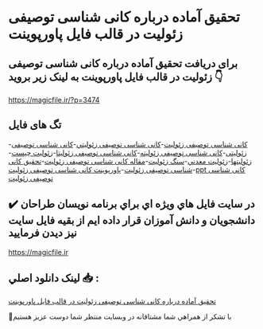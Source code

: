 # تحقیق آماده درباره کانی شناسی توصیفی زئوليت در قالب فایل پاورپوینت

## برای دریافت تحقیق آماده درباره کانی شناسی توصیفی زئوليت در قالب فایل پاورپوینت به لینک زیر بروید 👇

https://magicfile.ir/?p=3474

## تگ های فایل

-[کانی شناسی توصیفی زئوليت](https://magicfile.ir/product/%d8%aa%d8%ad%d9%82%db%8c%d9%82-%da%a9%d8%a7%d9%86%db%8c-%d8%b4%d9%86%d8%a7%d8%b3%db%8c-%d8%aa%d9%88%d8%b5%db%8c%d9%81%db%8c-%d8%b2%d8%a6%d9%88%d9%84%d9%8a%d8%aa-%d8%af%d8%b1-%d9%be%d8%a7%d9%88%d8%b1%d9%be%d9%88%db%8c%d9%86%d8%aa/)-[کانی شناسی توصیفی زئوليتي](https://magicfile.ir/product/%d8%aa%d8%ad%d9%82%db%8c%d9%82-%da%a9%d8%a7%d9%86%db%8c-%d8%b4%d9%86%d8%a7%d8%b3%db%8c-%d8%aa%d9%88%d8%b5%db%8c%d9%81%db%8c-%d8%b2%d8%a6%d9%88%d9%84%d9%8a%d8%aa-%d8%af%d8%b1-%d9%be%d8%a7%d9%88%d8%b1%d9%be%d9%88%db%8c%d9%86%d8%aa/)-[کانی شناسی توصیفی زئوليتی](https://magicfile.ir/product/%d8%aa%d8%ad%d9%82%db%8c%d9%82-%da%a9%d8%a7%d9%86%db%8c-%d8%b4%d9%86%d8%a7%d8%b3%db%8c-%d8%aa%d9%88%d8%b5%db%8c%d9%81%db%8c-%d8%b2%d8%a6%d9%88%d9%84%d9%8a%d8%aa-%d8%af%d8%b1-%d9%be%d8%a7%d9%88%d8%b1%d9%be%d9%88%db%8c%d9%86%d8%aa/)-[کانی شناسی توصیفی زئوليته](https://magicfile.ir/product/%d8%aa%d8%ad%d9%82%db%8c%d9%82-%da%a9%d8%a7%d9%86%db%8c-%d8%b4%d9%86%d8%a7%d8%b3%db%8c-%d8%aa%d9%88%d8%b5%db%8c%d9%81%db%8c-%d8%b2%d8%a6%d9%88%d9%84%d9%8a%d8%aa-%d8%af%d8%b1-%d9%be%d8%a7%d9%88%d8%b1%d9%be%d9%88%db%8c%d9%86%d8%aa/)-[کانی شناسی توصیفی زئوليتا](https://magicfile.ir/product/%d8%aa%d8%ad%d9%82%db%8c%d9%82-%da%a9%d8%a7%d9%86%db%8c-%d8%b4%d9%86%d8%a7%d8%b3%db%8c-%d8%aa%d9%88%d8%b5%db%8c%d9%81%db%8c-%d8%b2%d8%a6%d9%88%d9%84%d9%8a%d8%aa-%d8%af%d8%b1-%d9%be%d8%a7%d9%88%d8%b1%d9%be%d9%88%db%8c%d9%86%d8%aa/)-[زئوليت چيست](https://magicfile.ir/product/%d8%aa%d8%ad%d9%82%db%8c%d9%82-%da%a9%d8%a7%d9%86%db%8c-%d8%b4%d9%86%d8%a7%d8%b3%db%8c-%d8%aa%d9%88%d8%b5%db%8c%d9%81%db%8c-%d8%b2%d8%a6%d9%88%d9%84%d9%8a%d8%aa-%d8%af%d8%b1-%d9%be%d8%a7%d9%88%d8%b1%d9%be%d9%88%db%8c%d9%86%d8%aa/)-[زئولیتها](https://magicfile.ir/product/%d8%aa%d8%ad%d9%82%db%8c%d9%82-%da%a9%d8%a7%d9%86%db%8c-%d8%b4%d9%86%d8%a7%d8%b3%db%8c-%d8%aa%d9%88%d8%b5%db%8c%d9%81%db%8c-%d8%b2%d8%a6%d9%88%d9%84%d9%8a%d8%aa-%d8%af%d8%b1-%d9%be%d8%a7%d9%88%d8%b1%d9%be%d9%88%db%8c%d9%86%d8%aa/)-[زئوليت معدني](https://magicfile.ir/product/%d8%aa%d8%ad%d9%82%db%8c%d9%82-%da%a9%d8%a7%d9%86%db%8c-%d8%b4%d9%86%d8%a7%d8%b3%db%8c-%d8%aa%d9%88%d8%b5%db%8c%d9%81%db%8c-%d8%b2%d8%a6%d9%88%d9%84%d9%8a%d8%aa-%d8%af%d8%b1-%d9%be%d8%a7%d9%88%d8%b1%d9%be%d9%88%db%8c%d9%86%d8%aa/)-[سنگ زئوليت](https://magicfile.ir/product/%d8%aa%d8%ad%d9%82%db%8c%d9%82-%da%a9%d8%a7%d9%86%db%8c-%d8%b4%d9%86%d8%a7%d8%b3%db%8c-%d8%aa%d9%88%d8%b5%db%8c%d9%81%db%8c-%d8%b2%d8%a6%d9%88%d9%84%d9%8a%d8%aa-%d8%af%d8%b1-%d9%be%d8%a7%d9%88%d8%b1%d9%be%d9%88%db%8c%d9%86%d8%aa/)-[مقاله کانی شناسی توصیفی زئوليت](https://magicfile.ir/product/%d8%aa%d8%ad%d9%82%db%8c%d9%82-%da%a9%d8%a7%d9%86%db%8c-%d8%b4%d9%86%d8%a7%d8%b3%db%8c-%d8%aa%d9%88%d8%b5%db%8c%d9%81%db%8c-%d8%b2%d8%a6%d9%88%d9%84%d9%8a%d8%aa-%d8%af%d8%b1-%d9%be%d8%a7%d9%88%d8%b1%d9%be%d9%88%db%8c%d9%86%d8%aa/)-[تحقیق کانی شناسی توصیفی زئوليت](https://magicfile.ir/product/%d8%aa%d8%ad%d9%82%db%8c%d9%82-%da%a9%d8%a7%d9%86%db%8c-%d8%b4%d9%86%d8%a7%d8%b3%db%8c-%d8%aa%d9%88%d8%b5%db%8c%d9%81%db%8c-%d8%b2%d8%a6%d9%88%d9%84%d9%8a%d8%aa-%d8%af%d8%b1-%d9%be%d8%a7%d9%88%d8%b1%d9%be%d9%88%db%8c%d9%86%d8%aa/)-[پاورپوینت کانی شناسی توصیفی زئوليت](https://magicfile.ir/product/%d8%aa%d8%ad%d9%82%db%8c%d9%82-%da%a9%d8%a7%d9%86%db%8c-%d8%b4%d9%86%d8%a7%d8%b3%db%8c-%d8%aa%d9%88%d8%b5%db%8c%d9%81%db%8c-%d8%b2%d8%a6%d9%88%d9%84%d9%8a%d8%aa-%d8%af%d8%b1-%d9%be%d8%a7%d9%88%d8%b1%d9%be%d9%88%db%8c%d9%86%d8%aa/)-[ppt کانی شناسی توصیفی زئوليت](https://magicfile.ir/product/%d8%aa%d8%ad%d9%82%db%8c%d9%82-%da%a9%d8%a7%d9%86%db%8c-%d8%b4%d9%86%d8%a7%d8%b3%db%8c-%d8%aa%d9%88%d8%b5%db%8c%d9%81%db%8c-%d8%b2%d8%a6%d9%88%d9%84%d9%8a%d8%aa-%d8%af%d8%b1-%d9%be%d8%a7%d9%88%d8%b1%d9%be%d9%88%db%8c%d9%86%d8%aa/)

## ✔️ در سايت فايل هاي ويژه اي براي برنامه نويسان طراحان دانشجويان و دانش آموزان قرار داده ايم از بقيه فايل سايت نيز ديدن فرماييد

https://magicfile.ir


## لينک دانلود اصلي 📥 :

[تحقیق آماده درباره کانی شناسی توصیفی زئوليت در قالب فایل پاورپوینت](https://magicfile.ir/product/%d8%aa%d8%ad%d9%82%db%8c%d9%82-%da%a9%d8%a7%d9%86%db%8c-%d8%b4%d9%86%d8%a7%d8%b3%db%8c-%d8%aa%d9%88%d8%b5%db%8c%d9%81%db%8c-%d8%b2%d8%a6%d9%88%d9%84%d9%8a%d8%aa-%d8%af%d8%b1-%d9%be%d8%a7%d9%88%d8%b1%d9%be%d9%88%db%8c%d9%86%d8%aa/) 


🙏با تشکر از همراهي شما مشتاقانه در وبسایت منتظر شما دوست عزیز هستیم

